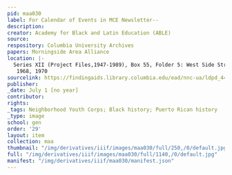 ```yaml
---
pid: maa030
label: For Calendar of Events in MCE Newsletter--
description:
creator: Academy for Black and Latin Education (ABLE)
source:
respository: Columbia University Archives
papers: Morningside Area Alliance
location: |-
  Series XII (Project Files,1947-1989), Box 55, Folder 5: West Side Street Academy,
   1968, 1970
sourcelink: https://findingaids.library.columbia.edu/ead/nnc-ua/ldpd_4412857
publisher:
_date: July 1 [no year]
contributor:
rights:
_tags: Neighborhood Youth Corps; Black history; Puerto Rican history
_type: image
school: gen
order: '29'
layout: item
collection: maa
thumbnail: "/img/derivatives/iiif/images/maa030/full/250,/0/default.jpg"
full: "/img/derivatives/iiif/images/maa030/full/1140,/0/default.jpg"
manifest: "/img/derivatives/iiif/maa030/manifest.json"
---
```

